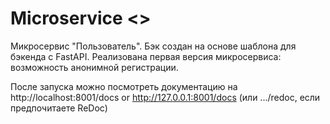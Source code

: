 # Microservice <<User>>

Микросервис "Пользователь". Бэк создан на основе шаблона для бэкенда с FastAPI. Реализована первая версия микросервиса: возможность анонимной регистрации.

После запуска можно посмотреть документацию на http://localhost:8001/docs or http://127.0.0.1:8001/docs (или .../redoc, если предпочитаете ReDoc)
